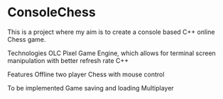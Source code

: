 # ConsoleChess

This is a project where my aim is to create a console based C++ online Chess game.

Technologies
OLC Pixel Game Engine, which allows for terminal screen manipulation with better refresh rate
C++

Features
Offline two player Chess with mouse control

To be implemented
Game saving and loading
Multiplayer
